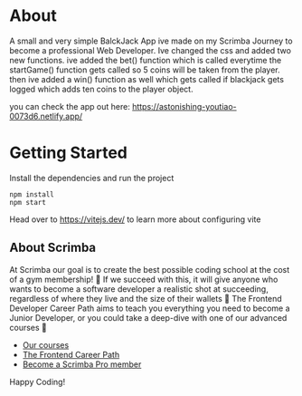 # About
A small and very simple BalckJack App ive made on my Scrimba Journey to become a professional Web Developer.
Ive changed the css and added two new functions.
ive added the bet() function which is called everytime the startGame() function gets called so 5 coins will be taken from the player.
then ive added a win() function as well which gets called if blackjack gets logged which adds ten coins to the player object.

you can check the app out here: https://astonishing-youtiao-0073d6.netlify.app/




# Getting Started
Install the dependencies and run the project
```
npm install
npm start
```

Head over to https://vitejs.dev/ to learn more about configuring vite
## About Scrimba

At Scrimba our goal is to create the best possible coding school at the cost of a gym membership! 💜
If we succeed with this, it will give anyone who wants to become a software developer a realistic shot at succeeding, regardless of where they live and the size of their wallets 🎉
The Frontend Developer Career Path aims to teach you everything you need to become a Junior Developer, or you could take a deep-dive with one of our advanced courses 🚀

- [Our courses](https://scrimba.com/allcourses)
- [The Frontend Career Path](https://scrimba.com/learn/frontend)
- [Become a Scrimba Pro member](https://scrimba.com/pricing)

Happy Coding!
